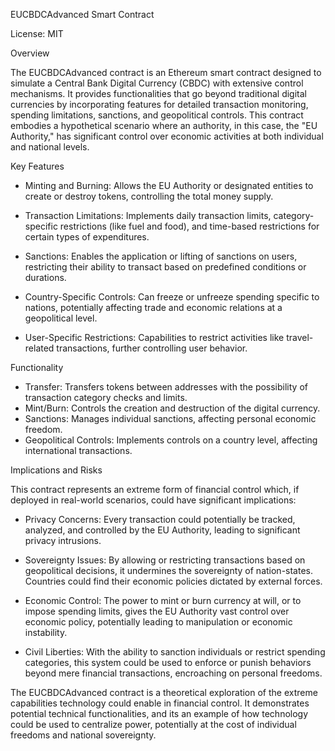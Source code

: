 EUCBDCAdvanced Smart Contract

License: MIT

Overview

The EUCBDCAdvanced contract is an Ethereum smart contract designed to simulate a Central Bank Digital Currency (CBDC) with extensive control mechanisms. It provides functionalities that go beyond traditional digital currencies by incorporating features for detailed transaction monitoring, spending limitations, sanctions, and geopolitical controls. This contract embodies a hypothetical scenario where an authority, in this case, the "EU Authority," has significant control over economic activities at both individual and national levels.

Key Features

- Minting and Burning: Allows the EU Authority or designated entities to create or destroy tokens, controlling the total money supply.
  
- Transaction Limitations: Implements daily transaction limits, category-specific restrictions (like fuel and food), and time-based restrictions for certain types of expenditures.

- Sanctions: Enables the application or lifting of sanctions on users, restricting their ability to transact based on predefined conditions or durations.

- Country-Specific Controls: Can freeze or unfreeze spending specific to nations, potentially affecting trade and economic relations at a geopolitical level.

- User-Specific Restrictions: Capabilities to restrict activities like travel-related transactions, further controlling user behavior.

Functionality

- Transfer: Transfers tokens between addresses with the possibility of transaction category checks and limits.
- Mint/Burn: Controls the creation and destruction of the digital currency.
- Sanctions: Manages individual sanctions, affecting personal economic freedom.
- Geopolitical Controls: Implements controls on a country level, affecting international transactions.

Implications and Risks

This contract represents an extreme form of financial control which, if deployed in real-world scenarios, could have significant implications:

- Privacy Concerns: Every transaction could potentially be tracked, analyzed, and controlled by the EU Authority, leading to significant privacy intrusions.

- Sovereignty Issues: By allowing or restricting transactions based on geopolitical decisions, it undermines the sovereignty of nation-states. Countries could find their economic policies dictated by external forces.

- Economic Control: The power to mint or burn currency at will, or to impose spending limits, gives the EU Authority vast control over economic policy, potentially leading to manipulation or economic instability.

- Civil Liberties: With the ability to sanction individuals or restrict spending categories, this system could be used to enforce or punish behaviors beyond mere financial transactions, encroaching on personal freedoms.

The EUCBDCAdvanced contract is a theoretical exploration of the extreme capabilities technology could enable in financial control. It demonstrates potential technical functionalities, and its an example of how technology could be used to centralize power, potentially at the cost of individual freedoms and national sovereignty. 
